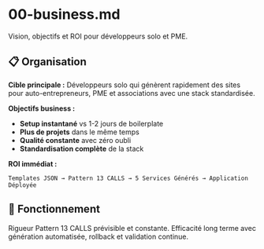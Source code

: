 # 00-business.md

Vision, objectifs et ROI pour développeurs solo et PME.

## 📋 Organisation

**Cible principale :**
Développeurs solo qui génèrent rapidement des sites pour auto-entrepreneurs, PME et associations avec une stack standardisée.

**Objectifs business :**
- **Setup instantané** vs 1-2 jours de boilerplate
- **Plus de projets** dans le même temps
- **Qualité constante** avec zéro oubli
- **Standardisation complète** de la stack

**ROI immédiat :**
```
Templates JSON → Pattern 13 CALLS → 5 Services Générés → Application Déployée
```

## 🔧 Fonctionnement

Rigueur Pattern 13 CALLS prévisible et constante. Efficacité long terme avec génération automatisée, rollback et validation continue.